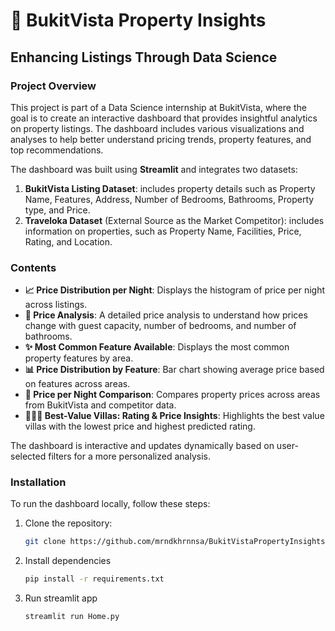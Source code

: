 # 🏡 BukitVista Property Insights
## Enhancing Listings Through Data Science

### Project Overview

This project is part of a Data Science internship at BukitVista, where the goal is to create an interactive dashboard that provides insightful analytics on property listings. The dashboard includes various visualizations and analyses to help better understand pricing trends, property features, and top recommendations.

The dashboard was built using **Streamlit** and integrates two datasets:
1. **BukitVista Listing Dataset**: includes property details such as Property Name, Features, Address, Number of Bedrooms, Bathrooms, Property type, and Price.
2. **Traveloka Dataset** (External Source as the Market Competitor): includes information on properties, such as Property Name, Facilities, Price, Rating, and Location.

### Contents

- **📈 Price Distribution per Night**: Displays the histogram of price per night across listings.
- **🔎 Price Analysis**: A detailed price analysis to understand how prices change with guest capacity, number of bedrooms, and number of bathrooms.
- **✨ Most Common Feature Available**: Displays the most common property features by area.
- **📊 Price Distribution by Feature**: Bar chart showing average price based on features across areas.
- **🤑 Price per Night Comparison**: Compares property prices across areas from BukitVista and competitor data.
- **🌟🌟🌟 Best-Value Villas: Rating & Price Insights**: Highlights the best value villas with the lowest price and highest predicted rating.

The dashboard is interactive and updates dynamically based on user-selected filters for a more personalized analysis.

### Installation

To run the dashboard locally, follow these steps:
1. Clone the repository:
   ```bash
   git clone https://github.com/mrndkhrnnsa/BukitVistaPropertyInsights.git
2. Install dependencies
   ```bash
   pip install -r requirements.txt
3. Run streamlit app
   ```bash
   streamlit run Home.py


